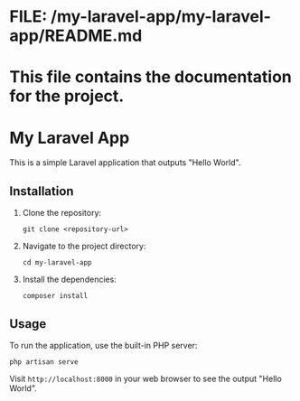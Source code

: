 # FILE: /my-laravel-app/my-laravel-app/README.md
# This file contains the documentation for the project.

# My Laravel App

This is a simple Laravel application that outputs "Hello World".

## Installation

1. Clone the repository:
   ```
   git clone <repository-url>
   ```

2. Navigate to the project directory:
   ```
   cd my-laravel-app
   ```

3. Install the dependencies:
   ```
   composer install
   ```

## Usage

To run the application, use the built-in PHP server:
```
php artisan serve
```

Visit `http://localhost:8000` in your web browser to see the output "Hello World".